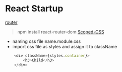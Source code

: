 # React Startup
[router](https://reactrouter.com/en/6.4.3/start/tutorial)
> npm install react-router-dom
[Scoped-CSS](https://www.youtube.com/watch?v=bF5vEmiMzPg&ab_channel=SonnySangha)
- naming css file name.module.css
- import css file as styles and assign it to className
``` Javascript 
    <div className={styles.container}>
        <h3>Child</h3>
    </div> 
```